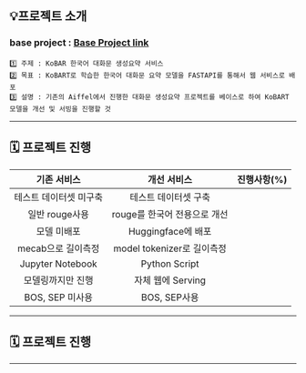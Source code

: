 
## 💡프로젝트 소개
###  base project : [Base Project link](https://github.com/AIFFEL-NLP-PROJECT/Aiffelthon)
```
1️⃣ 주제 : KoBAR 한국어 대화문 생성요약 서비스
2️⃣ 목표 : KoBART로 학습한 한국어 대화문 요약 모델을 FASTAPI를 통해서 웹 서비스로 배포
3️⃣ 설명 : 기존의 Aiffel에서 진행한 대화문 생성요약 프로젝트를 베이스로 하여 KoBART 모델을 개선 및 서빙을 진행할 것 
```

---

## 🗓️ 프로젝트 진행
|기존 서비스|개선 서비스|진행사항(%)|
|:---------:|:----------:|:------:|
|테스트 데이터셋 미구축|테스트 데이터셋 구축||
|일반 rouge사용|rouge를 한국어 전용으로 개선||
|모델 미배포|Huggingface에 배포||
|mecab으로 길이측정|model tokenizer로 길이측정||
|Jupyter Notebook|Python Script||
|모델링까지만 진행|자체 웹에 Serving||
|BOS, SEP 미사용|BOS, SEP사용||

---

## 🗓️ 프로젝트 진행
---
